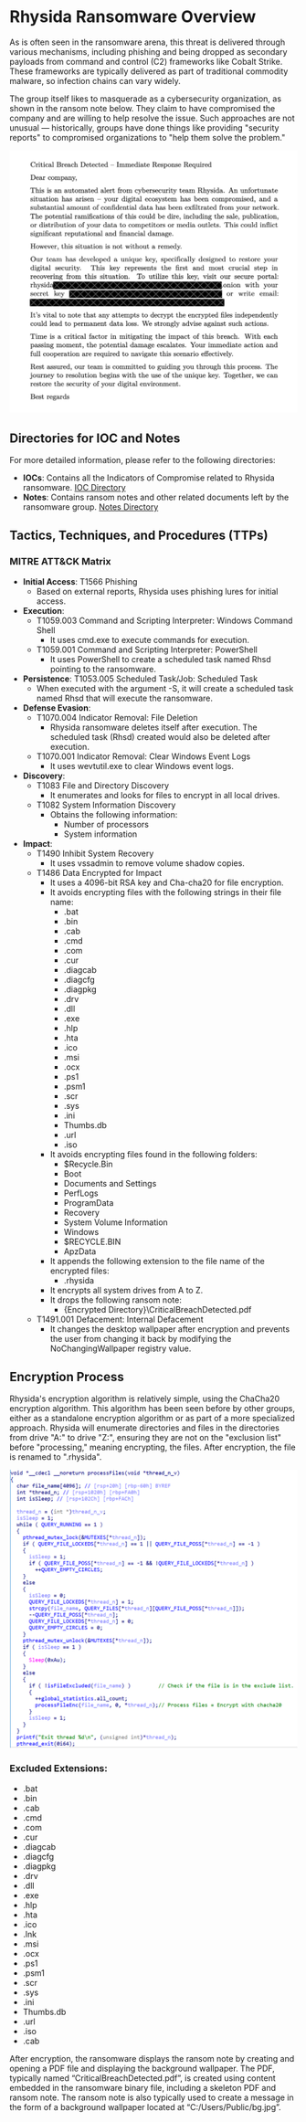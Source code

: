 # Rhysida Ransomware Overview

As is often seen in the ransomware arena, this threat is delivered through various mechanisms, including phishing and being dropped as secondary payloads from command and control (C2) frameworks like Cobalt Strike. These frameworks are typically delivered as part of traditional commodity malware, so infection chains can vary widely.

The group itself likes to masquerade as a cybersecurity organization, as shown in the ransom note below. They claim to have compromised the company and are willing to help resolve the issue. Such approaches are not unusual — historically, groups have done things like providing "security reports" to compromised organizations to "help them solve the problem."

![Ransom Note](Gui/ScreenshotPM.png)

## Directories for IOC and Notes

For more detailed information, please refer to the following directories:

- **IOCs**: Contains all the Indicators of Compromise related to Rhysida ransomware. [IOC Directory](IOCs)
- **Notes**: Contains ransom notes and other related documents left by the ransomware group. [Notes Directory](Notes)

## Tactics, Techniques, and Procedures (TTPs)

### MITRE ATT&CK Matrix

- **Initial Access**: T1566 Phishing
  - Based on external reports, Rhysida uses phishing lures for initial access.
- **Execution**: 
  - T1059.003 Command and Scripting Interpreter: Windows Command Shell
    - It uses cmd.exe to execute commands for execution.
  - T1059.001 Command and Scripting Interpreter: PowerShell
    - It uses PowerShell to create a scheduled task named Rhsd pointing to the ransomware.
- **Persistence**: T1053.005 Scheduled Task/Job: Scheduled Task
  - When executed with the argument -S, it will create a scheduled task named Rhsd that will execute the ransomware.
- **Defense Evasion**:
  - T1070.004 Indicator Removal: File Deletion
    - Rhysida ransomware deletes itself after execution. The scheduled task (Rhsd) created would also be deleted after execution.
  - T1070.001 Indicator Removal: Clear Windows Event Logs
    - It uses wevtutil.exe to clear Windows event logs.
- **Discovery**:
  - T1083 File and Directory Discovery
    - It enumerates and looks for files to encrypt in all local drives.
  - T1082 System Information Discovery
    - Obtains the following information:
      - Number of processors
      - System information
- **Impact**:
  - T1490 Inhibit System Recovery
    - It uses vssadmin to remove volume shadow copies.
  - T1486 Data Encrypted for Impact
    - It uses a 4096-bit RSA key and Cha-cha20 for file encryption.
    - It avoids encrypting files with the following strings in their file name:
      - .bat
      - .bin
      - .cab
      - .cmd
      - .com
      - .cur
      - .diagcab
      - .diagcfg
      - .diagpkg
      - .drv
      - .dll
      - .exe
      - .hlp
      - .hta
      - .ico
      - .msi
      - .ocx
      - .ps1
      - .psm1
      - .scr
      - .sys
      - .ini
      - Thumbs.db
      - .url
      - .iso
    - It avoids encrypting files found in the following folders:
      - $Recycle.Bin
      - Boot
      - Documents and Settings
      - PerfLogs
      - ProgramData
      - Recovery
      - System Volume Information
      - Windows
      - $RECYCLE.BIN
      - ApzData
    - It appends the following extension to the file name of the encrypted files:
      - .rhysida
    - It encrypts all system drives from A to Z.
    - It drops the following ransom note:
      - {Encrypted Directory}\CriticalBreachDetected.pdf
  - T1491.001 Defacement: Internal Defacement
    - It changes the desktop wallpaper after encryption and prevents the user from changing it back by modifying the NoChangingWallpaper registry value.

## Encryption Process

Rhysida's encryption algorithm is relatively simple, using the ChaCha20 encryption algorithm. This algorithm has been seen before by other groups, either as a standalone encryption algorithm or as part of a more specialized approach. Rhysida will enumerate directories and files in the directories from drive "A:" to drive "Z:", ensuring they are not on the "exclusion list" before "processing," meaning encrypting, the files. After encryption, the file is renamed to "<filename>.rhysida".

![Encryption Process](Gui/encryption1.png)

### Excluded Extensions:

- .bat
- .bin
- .cab
- .cmd
- .com
- .cur
- .diagcab
- .diagcfg
- .diagpkg
- .drv
- .dll
- .exe
- .hlp
- .hta
- .ico
- .lnk
- .msi
- .ocx
- .ps1
- .psm1
- .scr
- .sys
- .ini
- Thumbs.db
- .url
- .iso
- .cab

After encryption, the ransomware displays the ransom note by creating and opening a PDF file and displaying the background wallpaper. The PDF, typically named “CriticalBreachDetected.pdf”, is created using content embedded in the ransomware binary file, including a skeleton PDF and ransom note. The ransom note is also typically used to create a message in the form of a background wallpaper located at “C:/Users/Public/bg.jpg”.
